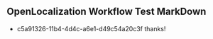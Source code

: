 ## OpenLocalization Workflow Test MarkDown
* c5a91326-11b4-4d4c-a6e1-d49c54a20c3f 
thanks!<!--HONumber=Mar16_HO2-->

